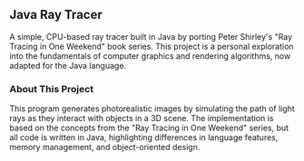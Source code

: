 ## Java Ray Tracer
A simple, CPU-based ray tracer built in Java by porting Peter Shirley's 
"Ray Tracing in One Weekend" book series. This project is a personal 
exploration into the fundamentals of computer graphics and rendering
algorithms, now adapted for the Java language.

### About This Project
This program generates photorealistic images by simulating the path of
light rays as they interact with objects in a 3D scene. The implementation
is based on the concepts from the "Ray Tracing in One Weekend" series,
but all code is written in Java, highlighting differences in language 
features, memory management, and object-oriented design.